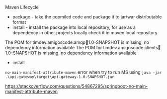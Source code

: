 Maven Lifecycle
- package - take the copmiled code and package it to jar/war distributable format
- install - install the package into local repository, 
for use as a dependency in other projects locally
check it in maven local repository

The POM for timdev.amigoscode:amqp:jar:1.0-SNAPSHOT is missing, no dependency information available
The POM for timdev.amigoscode:clients:jar:1.0-SNAPSHOT is missing, no dependency information available
 - install

`no-main-manifest-attribute-maven` error when try to run MS using
`java -jar .\api-gateway\target\api-gateway-1.0-SNAPSHOT.jar`

https://stackoverflow.com/questions/54867295/springboot-no-main-manifest-attribute-maven
